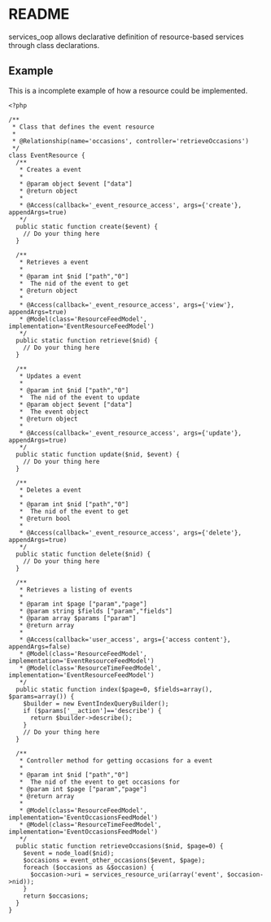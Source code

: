 README
=======================

services_oop allows declarative definition of resource-based services through class declarations.

Example
-----------------------

This is a incomplete example of how a resource could be implemented.

    <?php

    /**
     * Class that defines the event resource
     *
     * @Relationship(name='occasions', controller='retrieveOccasions')
     */
    class EventResource {
      /**
       * Creates a event
       *
       * @param object $event ["data"]
       * @return object
       *
       * @Access(callback='_event_resource_access', args={'create'}, appendArgs=true)
       */
      public static function create($event) {
        // Do your thing here
      }

      /**
       * Retrieves a event
       *
       * @param int $nid ["path","0"]
       *  The nid of the event to get
       * @return object
       *
       * @Access(callback='_event_resource_access', args={'view'}, appendArgs=true)
       * @Model(class='ResourceFeedModel', implementation='EventResourceFeedModel')
       */
      public static function retrieve($nid) {
        // Do your thing here
      }

      /**
       * Updates a event
       *
       * @param int $nid ["path","0"]
       *  The nid of the event to update
       * @param object $event ["data"]
       *  The event object
       * @return object
       *
       * @Access(callback='_event_resource_access', args={'update'}, appendArgs=true)
       */
      public static function update($nid, $event) {
        // Do your thing here
      }

      /**
       * Deletes a event
       *
       * @param int $nid ["path","0"]
       *  The nid of the event to get
       * @return bool
       *
       * @Access(callback='_event_resource_access', args={'delete'}, appendArgs=true)
       */
      public static function delete($nid) {
        // Do your thing here
      }

      /**
       * Retrieves a listing of events
       *
       * @param int $page ["param","page"]
       * @param string $fields ["param","fields"]
       * @param array $params ["param"]
       * @return array
       *
       * @Access(callback='user_access', args={'access content'}, appendArgs=false)
       * @Model(class='ResourceFeedModel', implementation='EventResourceFeedModel')
       * @Model(class='ResourceTimeFeedModel', implementation='EventResourceFeedModel')
       */
      public static function index($page=0, $fields=array(), $params=array()) {
        $builder = new EventIndexQueryBuilder();
        if ($params['__action']=='describe') {
          return $builder->describe();
        }
        // Do your thing here
      }

      /**
       * Controller method for getting occasions for a event
       *
       * @param int $nid ["path","0"]
       *  The nid of the event to get occasions for
       * @param int $page ["param","page"]
       * @return array
       *
       * @Model(class='ResourceFeedModel', implementation='EventOccasionsFeedModel')
       * @Model(class='ResourceTimeFeedModel', implementation='EventOccasionsFeedModel')
       */
      public static function retrieveOccasions($nid, $page=0) {
        $event = node_load($nid);
        $occasions = event_other_occasions($event, $page);
        foreach ($occasions as &$occasion) {
          $occasion->uri = services_resource_uri(array('event', $occasion->nid));
        }
        return $occasions;
      }
    }